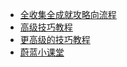 * <a href="https://www.bilibili.com/video/BV1Dp4y1D7QR" target="_blank">全收集全成就攻略向流程</a>
* <a href="https://www.bilibili.com/video/BV1WY4y1x7wd" target="_blank">高级技巧教程</a>
* <a href="https://www.bilibili.com/video/BV1Qu4y1R75Z" target="_blank">更高级的技巧教程</a>
* <a href="https://www.bilibili.com/video/BV1tW4y1k7nt" target="_blank">蔚蓝小课堂</a>
